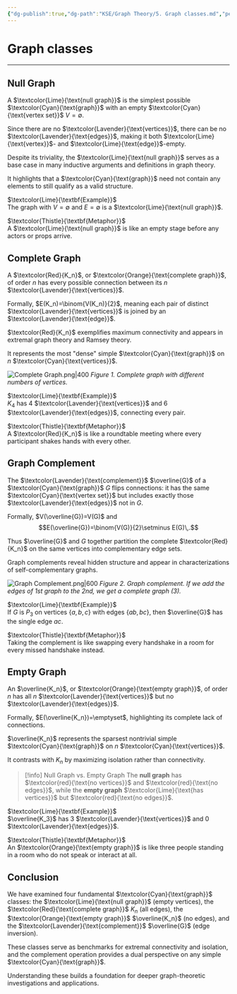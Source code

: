 ```yaml
---
{"dg-publish":true,"dg-path":"KSE/Graph Theory/5. Graph classes.md","permalink":"/kse/graph-theory/5-graph-classes/","tags":["kse","math/graphs"],"created":"2025-05-19T13:22:40.837+03:00","updated":"2025-05-19T13:30:58.854+03:00"}
---
```



# Graph classes

---

## Null Graph

A $\textcolor{Lime}{\text{null graph}}$ is the simplest possible $\textcolor{Cyan}{\text{graph}}$ with an empty $\textcolor{Cyan}{\text{vertex set}}$ $V=\emptyset$.

Since there are no $\textcolor{Lavender}{\text{vertices}}$, there can be no $\textcolor{Lavender}{\text{edges}}$, making it both $\textcolor{Lime}{\text{vertex}}$- and $\textcolor{Lime}{\text{edge}}$-empty.

Despite its triviality, the $\textcolor{Lime}{\text{null graph}}$ serves as a base case in many inductive arguments and definitions in graph theory.

It highlights that a $\textcolor{Cyan}{\text{graph}}$ need not contain any elements to still qualify as a valid structure.

$\textcolor{Lime}{\textbf{Example}}$  
The graph with $V=\emptyset$ and $E=\emptyset$ is a $\textcolor{Lime}{\text{null graph}}$.

$\textcolor{Thistle}{\textbf{Metaphor}}$  
A $\textcolor{Lime}{\text{null graph}}$ is like an empty stage before any actors or props arrive.

## Complete Graph

A $\textcolor{Red}{K_n}$, or $\textcolor{Orange}{\text{complete graph}}$, of order $n$ has every possible connection between its $n$ $\textcolor{Lavender}{\text{vertices}}$.

Formally, $E(K_n)=\binom{V(K_n)}{2}$, meaning each pair of distinct $\textcolor{Lavender}{\text{vertices}}$ is joined by an $\textcolor{Lavender}{\text{edge}}$.

$\textcolor{Red}{K_n}$ exemplifies maximum connectivity and appears in extremal graph theory and Ramsey theory.

It represents the most "dense" simple $\textcolor{Cyan}{\text{graph}}$ on $n$ $\textcolor{Cyan}{\text{vertices}}$.

![Complete Graph.png|400](/img/user/assets/Complete%20Graph.png)
_Figure 1. Complete graph with different numbers of vertices._

$\textcolor{Lime}{\textbf{Example}}$  
$K_4$ has 4 $\textcolor{Lavender}{\text{vertices}}$ and 6 $\textcolor{Lavender}{\text{edges}}$, connecting every pair.

$\textcolor{Thistle}{\textbf{Metaphor}}$  
A $\textcolor{Red}{K_n}$ is like a roundtable meeting where every participant shakes hands with every other.

## Graph Complement

The $\textcolor{Lavender}{\text{complement}}$ $\overline{G}$ of a $\textcolor{Cyan}{\text{graph}}$ $G$ flips connections: it has the same $\textcolor{Cyan}{\text{vertex set}}$ but includes exactly those $\textcolor{Lavender}{\text{edges}}$ not in $G$.

Formally, $V(\overline{G})=V(G)$ and  
$$E(\overline{G})=\binom{V(G)}{2}\setminus E(G)\,.$$

Thus $\overline{G}$ and $G$ together partition the complete $\textcolor{Red}{K_n}$ on the same vertices into complementary edge sets.

Graph complements reveal hidden structure and appear in characterizations of self-complementary graphs.

![Graph Complement.png|600](/img/user/assets/Graph%20Complement.png)
_Figure 2. Graph complement. If we add the edges of 1st graph to the 2nd, we get a complete graph (3)._

$\textcolor{Lime}{\textbf{Example}}$  
If $G$ is $P_3$ on vertices $\{a,b,c\}$ with edges $\{ab,bc\}$, then $\overline{G}$ has the single edge $ac$.

$\textcolor{Thistle}{\textbf{Metaphor}}$  
Taking the complement is like swapping every handshake in a room for every missed handshake instead.

## Empty Graph

An $\overline{K_n}$, or $\textcolor{Orange}{\text{empty graph}}$, of order $n$ has all $n$ $\textcolor{Lavender}{\text{vertices}}$ but no $\textcolor{Lavender}{\text{edges}}$.

Formally, $E(\overline{K_n})=\emptyset$, highlighting its complete lack of connections.

$\overline{K_n}$ represents the sparsest nontrivial simple $\textcolor{Cyan}{\text{graph}}$ on $n$ $\textcolor{Cyan}{\text{vertices}}$.

It contrasts with $K_n$ by maximizing isolation rather than connectivity.

> [!info] Null Graph vs. Empty Graph
> The **null graph** has $\textcolor{red}{\text{no vertices}}$ and $\textcolor{red}{\text{no edges}}$, while the **empty graph** $\textcolor{Lime}{\text{has vertices}}$ but $\textcolor{red}{\text{no edges}}$.

$\textcolor{Lime}{\textbf{Example}}$  
$\overline{K_3}$ has 3 $\textcolor{Lavender}{\text{vertices}}$ and 0 $\textcolor{Lavender}{\text{edges}}$.

$\textcolor{Thistle}{\textbf{Metaphor}}$  
An $\textcolor{Orange}{\text{empty graph}}$ is like three people standing in a room who do not speak or interact at all.

## Conclusion

We have examined four fundamental $\textcolor{Cyan}{\text{graph}}$ classes: the $\textcolor{Lime}{\text{null graph}}$ (empty vertices), the $\textcolor{Red}{\text{complete graph}}$ $K_n$ (all edges), the $\textcolor{Orange}{\text{empty graph}}$ $\overline{K_n}$ (no edges), and the $\textcolor{Lavender}{\text{complement}}$ $\overline{G}$ (edge inversion).

These classes serve as benchmarks for extremal connectivity and isolation, and the complement operation provides a dual perspective on any simple $\textcolor{Cyan}{\text{graph}}$.

Understanding these builds a foundation for deeper graph-theoretic investigations and applications.  
